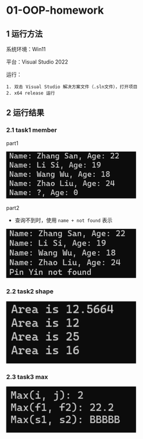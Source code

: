 # 01-OOP-homework

## 1 运行方法

系统环境：Win11

平台：Visual Studio 2022

运行：

    1. 双击 Visual Studio 解决方案文件（.sln文件），打开项目
    2. x64 release 运行

## 2 运行结果

### 2.1 task1 member

part1

<img src="pic/11_part1.png"  width="350" />

part2

* 查询不到时，使用 `name + not found` 表示

<img src="pic/12_part2.png"  width="350" />

### 2.2 task2 shape

<img src="pic/21_result.png"  width="350" />

### 2.3 task3 max

<img src="pic/31_result.png"  width="350" />
